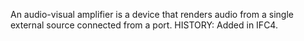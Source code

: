 An audio-visual amplifier is a device that renders audio from a single external source connected from a port.  HISTORY: Added in IFC4.